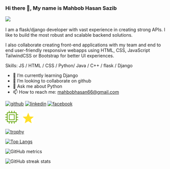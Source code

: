 ### Hi there 👋, My name is Mahbob Hasan Sazib
![](https://scontent.fdac5-1.fna.fbcdn.net/v/t39.30808-6/463380069_1066473588207920_4203025156241003499_n.jpg?_nc_cat=110&ccb=1-7&_nc_sid=cc71e4&_nc_eui2=AeEto84zn-fQ4XAiFNLFW5tpCoFyrruyWucKgXKuu7Ja54ku_lc8LXHxHkuhug9tJLOucWkrKzxTg4I3K5CzYLJg&_nc_ohc=k1kCC83uO84Q7kNvgHMsjdw&_nc_zt=23&_nc_ht=scontent.fdac5-1.fna&_nc_gid=AXvESJntmbIoi335vQKpOb_&oh=00_AYDOWrAFAJFYGW2wOMLkAu5Xwn-RmMWPI6EAlV1fxoIKVg&oe=671446E4)

I am a flask/django developer with vast experience in creating strong APIs. I like to build the most robust and scalable backend solutions.

I also collaborate creating front-end applications with my team and end to end user-friendly responsive webapps using HTML, CSS, JavaScript TailwindCSS or Bootstrap for better UI experiences.

Skills: JS / HTML / CSS / Python/ Java / C++ / flask / Django

- 🌱 I’m currently learning Django 
- 👯 I’m looking to collaborate on github 
- 💬 Ask me about Python  
- 📫 How to reach me: mahbobhasan66@gmail.com 


[<img src='https://cdn.jsdelivr.net/npm/simple-icons@3.0.1/icons/github.svg' alt='github' height='40'>](https://github.com/mahbobhasan)  [<img src='https://cdn.jsdelivr.net/npm/simple-icons@3.0.1/icons/linkedin.svg' alt='linkedin' height='40'>](https://www.linkedin.com/in//mahbob-hasan-sazib-329318268//)  [<img src='https://cdn.jsdelivr.net/npm/simple-icons@3.0.1/icons/facebook.svg' alt='facebook' height='40'>](https://www.facebook.com//profile.php?id=100045358652428)  

<a href='https://docs.github.com/en/developers'><img src='https://raw.githubusercontent.com/acervenky/animated-github-badges/master/assets/devbadge.gif' width='40' height='40'></a> <a href='https://stars.github.com/'><img src='https://raw.githubusercontent.com/acervenky/animated-github-badges/master/assets/starbadge.gif' width='35' height='35'></a> 

[![trophy](https://github-profile-trophy.vercel.app/?username=mahbobhasan)](https://github.com/ryo-ma/github-profile-trophy)

[![Top Langs](https://github-readme-stats.vercel.app/api/top-langs/?username=mahbobhasan)](https://github.com/anuraghazra/github-readme-stats)

![GitHub metrics](https://metrics.lecoq.io/mahbobhasan)  

![GitHub streak stats](https://streak-stats.demolab.com/?user=mahbobhasan)  

